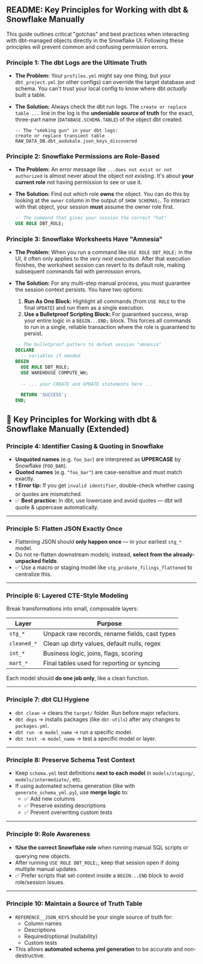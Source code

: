 ## README: Key Principles for Working with dbt & Snowflake Manually

This guide outlines critical "gotchas" and best practices when interacting with dbt-managed objects directly in the Snowflake UI. Following these principles will prevent common and confusing permission errors.

### Principle 1: The dbt Logs are the Ultimate Truth

*   **The Problem:** Your `profiles.yml` might say one thing, but your `dbt_project.yml` (or other configs) can override the target database and schema. You can't trust your local config to know where dbt *actually* built a table.
*   **The Solution:** Always check the dbt run logs. The `create or replace table ...` line in the log is the **undeniable source of truth** for the exact, three-part name (`DATABASE.SCHEMA.TABLE`) of the object dbt created.

    ```log
    -- The "smoking gun" in your dbt logs:
    create or replace transient table RAW_DATA_DB.dbt_aodukale.json_keys_discovered
    ```

### Principle 2: Snowflake Permissions are Role-Based

*   **The Problem:** An error message like `...does not exist or not authorized` is almost never about the object *not existing*. It's about **your current role** not having permission to see or use it.
*   **The Solution:** Find out which role **owns** the object. You can do this by looking at the `owner` column in the output of `SHOW SCHEMAS;`. To interact with that object, your session **must** assume the owner role first.

    ```sql
    -- The command that gives your session the correct "hat"
    USE ROLE DBT_ROLE;
    ```

### Principle 3: Snowflake Worksheets Have "Amnesia"

*   **The Problem:** When you run a command like `USE ROLE DBT_ROLE;` in the UI, it often only applies to the *very next execution*. After that execution finishes, the worksheet session can revert to its default role, making subsequent commands fail with permission errors.
*   **The Solution:** For any multi-step manual process, you must guarantee the session context persists. You have two options:
    1.  **Run As One Block:** Highlight all commands (from `USE ROLE` to the final `UPDATE`) and run them as a single execution.
    2.  **Use a Bulletproof Scripting Block:** For guaranteed success, wrap your entire logic in a `BEGIN...END;` block. This forces all commands to run in a single, reliable transaction where the role is guaranteed to persist.

    ```sql
    -- The bulletproof pattern to defeat session "amnesia"
    DECLARE
      -- variables if needed
    BEGIN
      USE ROLE DBT_ROLE;
      USE WAREHOUSE COMPUTE_WH;
      
      -- ... your CREATE and UPDATE statements here ...

      RETURN 'SUCCESS';
    END;
    ```

## 🔑 Key Principles for Working with dbt & Snowflake Manually (Extended)

### Principle 4: Identifier Casing & Quoting in Snowflake
- **Unquoted names** (e.g. `foo_bar`) are interpreted as **UPPERCASE** by Snowflake (`FOO_BAR`).
- **Quoted names** (e.g. `"foo_bar"`) are case-sensitive and must match exactly.
- ❗ **Error tip:** If you get `invalid identifier`, double-check whether casing or quotes are mismatched.
- ✅ **Best practice:** In dbt, use lowercase and avoid quotes — dbt will quote & uppercase automatically.

---

### Principle 5: Flatten JSON Exactly Once
- Flattening JSON should **only happen once** — in your earliest `stg_*` model.
- Do not re-flatten downstream models; instead, **select from the already-unpacked fields**.
- ✅ Use a macro or staging model like `stg_probate_filings_flattened` to centralize this.

---

### Principle 6: Layered CTE-Style Modeling
Break transformations into small, composable layers:

| Layer         | Purpose                                         |
|---------------|--------------------------------------------------|
| `stg_*`       | Unpack raw records, rename fields, cast types   |
| `cleaned_*`   | Clean up dirty values, default nulls, regex     |
| `int_*`       | Business logic, joins, flags, scoring           |
| `mart_*`      | Final tables used for reporting or syncing      |

Each model should **do one job only**, like a clean function.

---

### Principle 7: dbt CLI Hygiene
- `dbt clean` → clears the `target/` folder. Run before major refactors.
- `dbt deps` → installs packages (like `dbt-utils`) after any changes to `packages.yml`.
- `dbt run -m model_name` → run a specific model.
- `dbt test -m model_name` → test a specific model or layer.

---

### Principle 8: Preserve Schema Test Context
- Keep `schema.yml` test definitions **next to each model** in `models/staging/`, `models/intermediate/`, etc.
- If using automated schema generation (like with `generate_schema_yml.py`), use **merge logic** to:
  - ✅ Add new columns
  - ✅ Preserve existing descriptions
  - ✅ Prevent overwriting custom tests

---

### Principle 9: Role Awareness
- ❗**Use the correct Snowflake role** when running manual SQL scripts or querying new objects.
- After running `USE ROLE DBT_ROLE;`, keep that session open if doing multiple manual updates.
- ✅ Prefer scripts that set context inside a `BEGIN...END` block to avoid role/session issues.

---

### Principle 10: Maintain a Source of Truth Table
- `REFERENCE__JSON_KEYS` should be your single source of truth for:
  - Column names
  - Descriptions
  - Required/optional (nullability)
  - Custom tests
- This allows **automated schema.yml generation** to be accurate and non-destructive.
